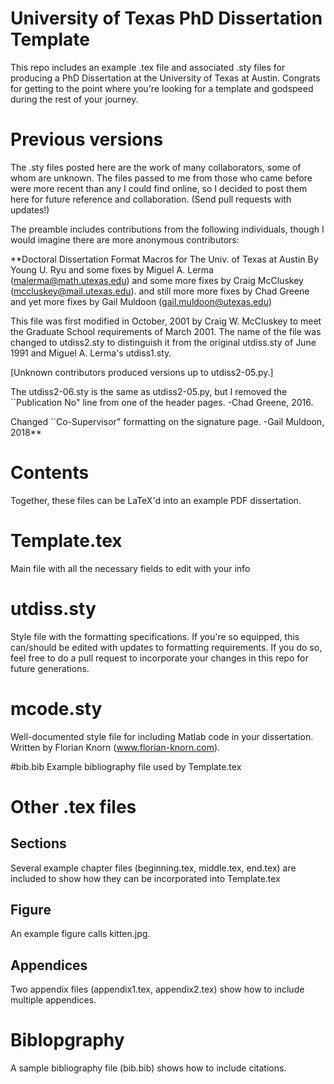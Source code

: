 # University of Texas PhD Dissertation Template
This repo includes an example .tex file and associated .sty files for producing a PhD Dissertation at the University of Texas at Austin. Congrats for getting to the point where you're looking for a template and godspeed during the rest of your journey.

# Previous versions
The .sty files posted here are the work of many collaborators, some of whom are unknown. The files passed to me from those who came before were more recent than any I could find online, so I decided to post them here for future reference and collaboration. (Send pull requests with updates!)

The preamble includes contributions from the following individuals, though I would imagine there are more anonymous contributors:

**Doctoral Dissertation Format Macros for The Univ. of Texas at Austin
     By Young U. Ryu
 and some fixes by Miguel A. Lerma (malerma@math.utexas.edu)
 and some more fixes by Craig McCluskey (mccluskey@mail.utexas.edu).
 and still more more fixes by Chad Greene
 and yet more fixes by Gail Muldoon (gail.muldoon@utexas.edu)

 This file was first modified in October, 2001 by Craig W. McCluskey
 to meet the Graduate School requirements of March 2001. The name of
 the file was changed to utdiss2.sty to distinguish it from the
 original utdiss.sty of June 1991 and Miguel A. Lerma's utdiss1.sty.

 [Unknown contributors produced versions up to utdiss2-05.py.]
 
 The utdiss2-06.sty is the same as utdiss2-05.py, but I removed the ``Publication No"
 line from one of the header pages. -Chad Greene, 2016.
 
 Changed ``Co-Supervisor" formatting on the signature page. -Gail Muldoon, 2018**

# Contents
Together, these files can be LaTeX'd into an example PDF dissertation.

# Template.tex
Main file with all the necessary fields to edit with your info

# utdiss.sty
Style file with the formatting specifications. If you're so equipped, this can/should be
edited with updates to formatting requirements. If you do so, feel free to do a pull request to incorporate your changes in this repo for future generations.

# mcode.sty
Well-documented style file for including Matlab code in your dissertation. Written by Florian Knorn (www.florian-knorn.com).

#bib.bib
Example bibliography file used by Template.tex

# Other .tex files
## Sections
Several example chapter files (beginning.tex, middle.tex, end.tex) are included to show how they can be incorporated into Template.tex

## Figure
An example figure calls kitten.jpg.

## Appendices
Two appendix files (appendix1.tex, appendix2.tex) show how to include multiple appendices.

# Biblopgraphy
A sample bibliography file (bib.bib) shows how to include citations.